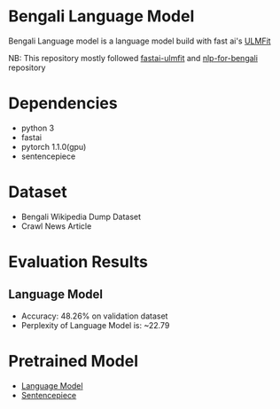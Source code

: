 # Bengali Language Model
Bengali Language model is a language model build with fast ai's [ULMFit](https://arxiv.org/abs/1801.06146)

NB: This repository mostly followed [fastai-ulmfit](https://github.com/fastai/fastai/blob/master/examples/ULMFit.ipynb) and [nlp-for-bengali](https://github.com/goru001/nlp-for-bengali) repository

# Dependencies
* python 3
* fastai
* pytorch 1.1.0(gpu)
* sentencepiece

# Dataset
* Bengali Wikipedia Dump Dataset
* Crawl News Article

# Evaluation Results

## Language Model
* Accuracy: 48.26% on validation dataset
* Perplexity of Language Model is: ~22.79

# Pretrained Model
* [Language Model](https://drive.google.com/open?id=1wuI285FVB5X61GL8BaRY3u_oBCqiuKrC)
* [Sentencepiece](https://github.com/sagorbrur/bnlp/blob/master/model/bn_spm.model)


